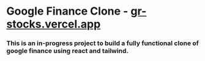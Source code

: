 # Google Finance Clone - [gr-stocks.vercel.app](https://gr-stocks.vercel.app/)

### This is an in-progress project to build a fully functional clone of google finance using react and tailwind.

